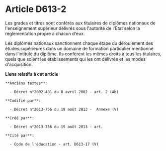 # Article D613-2

Les grades et titres sont conférés aux titulaires de diplômes nationaux de l'enseignement supérieur délivrés sous l'autorité
de l'Etat selon la réglementation propre à chacun d'eux.

Les diplômes nationaux sanctionnent chaque étape du déroulement des études supérieures dans un domaine de formation
particulier mentionné dans l'intitulé du diplôme. Ils confèrent les mêmes droits à tous les titulaires, quels que soient les
établissements qui les ont délivrés et les modes d'acquisition.

**Liens relatifs à cet article**

	**Anciens textes**:

	  - Décret n°2002-481 du 8 avril 2002 - art. 2 (Ab)

	**Codifié par**:

	  - Décret n°2013-756 du 19 août 2013 -  Annexe (V)

	**Créé par**:

	  - Décret n°2013-756 du 19 août 2013 - art.

	**Cité par**:

	  - Code de l'éducation - art. D613-17 (V)
